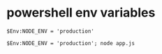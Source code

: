 # powershell env variables

```
$Env:NODE_ENV = 'production'

$Env:NODE_ENV = 'production'; node app.js
```
